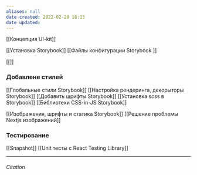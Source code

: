 ```yaml
---
aliases: null
date created: 2022-02-28 18:13
date updated:
---
```


[[Концепция UI-kit]]

[[Установка Storybook]]
[[Файлы конфигурации Storybook ]]

[[]]

### Добавлене стилей
[[Глобальные стили Storybook]]
[[Настройка рендеринга, декорыторы  Storybook]]
[[Добавить шрифты Storybook]]
[[Установка scss в Storybook]]
[[Библиотеки CSS-in-JS Storybook]]

[[Изображения, шрифты и статика Storybook]]
[[Решение проблемы Nextjs изображений]]

### Тестирование
[[Snapshot]]
[[Unit тесты с React Testing Library]]



---

###### Citation

